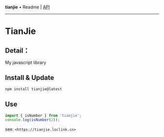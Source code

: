 **tianjie** • Readme \| [API](globals.md)

***

# TianJie

## Detail：

My javascript library

## Install & Update

```sh
npm install tianjie@latest
```

## Use

```ts
import { isNumber } from 'tianjie';
console.log(isNumber(2));
```

see: `<https://tianjie.loclink.cn>`
